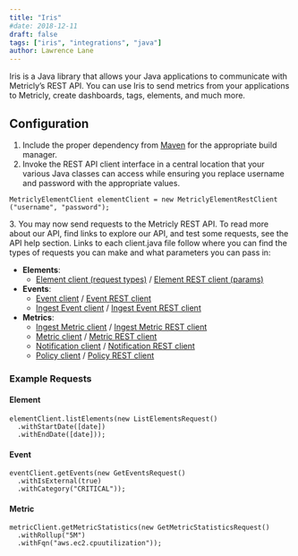 ```yaml
---
title: "Iris"
#date: 2018-12-11
draft: false
tags: ["iris", "integrations", "java"]
author: Lawrence Lane
---
```

Iris is a Java library that allows your Java applications to communicate with Metricly’s REST API. You can use Iris to send metrics from your applications to Metricly, create dashboards, tags, elements, and much more.


## Configuration
1. Include the proper dependency from [Maven](https://search.maven.org/#search|ga|1|g:%22com.netuitive%22%20AND%20a:%22iris%22) for the appropriate build manager.
2. Invoke the REST API client interface in a central location that your various Java classes can access while ensuring you replace username and password with the appropriate values.

```
MetriclyElementClient elementClient = new MetriclyElementRestClient
("username", "password");
```

3\. You may now send requests to the Metricly REST API. To read more about our API, find links to explore our API, and test some requests, see the API help section. Links to each client.java file follow where you can find the types of requests you can make and what parameters you can pass in:

- **Elements**:
  - [Element client (request types)](https://github.com/netuitive/Iris/blob/master/src/main/java/com/netuitive/iris/client/element/NetuitiveElementClient.java) / [Element REST client (params)](https://github.com/netuitive/Iris/blob/master/src/main/java/com/netuitive/iris/client/element/NetuitiveElementRestClient.java)  
- **Events**:
  - [Event client](https://github.com/netuitive/Iris/blob/master/src/main/java/com/netuitive/iris/client/event/NetuitiveEventClient.java) / [Event REST client](https://github.com/netuitive/Iris/blob/master/src/main/java/com/netuitive/iris/client/event/NetuitiveEventRestClient.java)
  - [Ingest Event client](https://github.com/netuitive/Iris/blob/master/src/main/java/com/netuitive/iris/client/event/NetuitiveIngestEventClient.java) / [Ingest Event REST client](https://github.com/netuitive/Iris/blob/master/src/main/java/com/netuitive/iris/client/event/NetuitiveIngestEventRestClient.java)  
- **Metrics**:
  - [Ingest Metric client](https://github.com/netuitive/Iris/blob/master/src/main/java/com/netuitive/iris/client/metric/NetuitiveIngestMetricClient.java) / [Ingest Metric REST client](https://github.com/netuitive/Iris/blob/master/src/main/java/com/netuitive/iris/client/metric/NetuitiveIngestMetricRestClient.java)
  - [Metric client](https://github.com/netuitive/Iris/blob/master/src/main/java/com/netuitive/iris/client/metric/NetuitiveMetricClient.java) / [Metric REST client](https://github.com/netuitive/Iris/blob/master/src/main/java/com/netuitive/iris/client/metric/NetuitiveMetricRestClient.java)
  - [Notification client](https://github.com/netuitive/Iris/blob/master/src/main/java/com/netuitive/iris/client/notification/NetuitiveNotificationClient.java) / [Notification REST client](https://github.com/netuitive/Iris/blob/master/src/main/java/com/netuitive/iris/client/notification/NetuitiveNotificationRestClient.java)
  - [Policy client](https://github.com/netuitive/Iris/blob/master/src/main/java/com/netuitive/iris/client/policy/NetuitivePolicyClient.java) / [Policy REST client](https://github.com/netuitive/Iris/blob/master/src/main/java/com/netuitive/iris/client/policy/NetuitivePolicyRestClient.java)


### Example Requests

#### Element

```
elementClient.listElements(new ListElementsRequest()
  .withStartDate([date])
  .withEndDate([date]));
```

#### Event

```
eventClient.getEvents(new GetEventsRequest()
  .withIsExternal(true)
  .withCategory("CRITICAL"));
```

#### Metric

```
metricClient.getMetricStatistics(new GetMetricStatisticsRequest()
  .withRollup("5M")
  .withFqn("aws.ec2.cpuutilization"));
```
